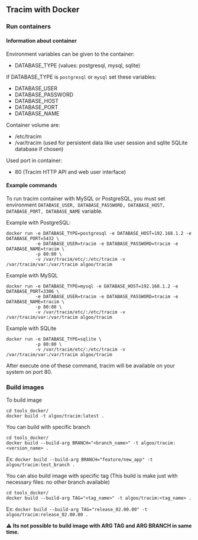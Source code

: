 ## Tracim with Docker

### Run containers

#### Information about container

Environment variables can be given to the container:

* DATABASE_TYPE (values: postgresql, mysql, sqlite)

If DATABASE_TYPE is `postgresql` or `mysql` set these variables:

* DATABASE_USER
* DATABASE_PASSWORD
* DATABASE_HOST
* DATABASE_PORT
* DATABASE_NAME

Container volume are:

* /etc/tracim
* /var/tracim (used for persistent data like user session and sqlite SQLite database if chosen)

Used port in container:

* 80 (Tracim HTTP API and web user interface)

#### Example commands

To run tracim container with MySQL or PostgreSQL, you must set environment ``DATABASE_USER, DATABASE_PASSWORD, DATABASE_HOST, DATABASE_PORT, DATABASE_NAME`` variable.

Example with PostgreSQL:

    docker run -e DATABASE_TYPE=postgresql -e DATABASE_HOST=192.168.1.2 -e DATABASE_PORT=5432 \
               -e DATABASE_USER=tracim -e DATABASE_PASSWORD=tracim -e DATABASE_NAME=tracim \
               -p 80:80 \
               -v /var/tracim/etc/:/etc/tracim -v /var/tracim/var:/var/tracim algoo/tracim

Example with MySQL

    docker run -e DATABASE_TYPE=mysql -e DATABASE_HOST=192.168.1.2 -e DATABASE_PORT=3306 \
               -e DATABASE_USER=tracim -e DATABASE_PASSWORD=tracim -e DATABASE_NAME=tracim \
               -p 80:80 \
               -v /var/tracim/etc/:/etc/tracim -v /var/tracim/var:/var/tracim algoo/tracim

Example with SQLite

    docker run -e DATABASE_TYPE=sqlite \
               -p 80:80 \
               -v /var/tracim/etc/:/etc/tracim -v /var/tracim/var:/var/tracim algoo/tracim

After execute one of these command, tracim will be available on your system on port 80.

### Build images

To build image

    cd tools_docker/
    docker build -t algoo/tracim:latest .

You can build with specific branch

    cd tools_docker/
    docker build --build-arg BRANCH="<branch_name>" -t algoo/tracim:<version_name> .

Ex: `docker build --build-arg BRANCH="feature/new_app" -t algoo/tracim:test_branch .`
    
You can also build image with specific tag (This build is make just with necessary files: no other branch available)

    cd tools_docker/
    docker build --build-arg TAG="<tag_name>" -t algoo/tracim:<tag_name> .
    
Ex: `docker build --build-arg TAG="release_02.00.00" -t algoo/tracim:release_02.00.00 .`

⚠ **Its not possible to build image with ARG TAG and ARG BRANCH in same time.**
